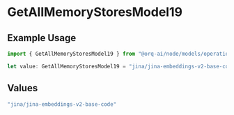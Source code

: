 # GetAllMemoryStoresModel19

## Example Usage

```typescript
import { GetAllMemoryStoresModel19 } from "@orq-ai/node/models/operations";

let value: GetAllMemoryStoresModel19 = "jina/jina-embeddings-v2-base-code";
```

## Values

```typescript
"jina/jina-embeddings-v2-base-code"
```